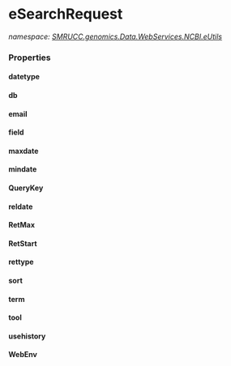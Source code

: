 ﻿# eSearchRequest
_namespace: [SMRUCC.genomics.Data.WebServices.NCBI.eUtils](./index.md)_






### Properties

#### datetype

#### db

#### email

#### field

#### maxdate

#### mindate

#### QueryKey

#### reldate

#### RetMax

#### RetStart

#### rettype

#### sort

#### term

#### tool

#### usehistory

#### WebEnv

